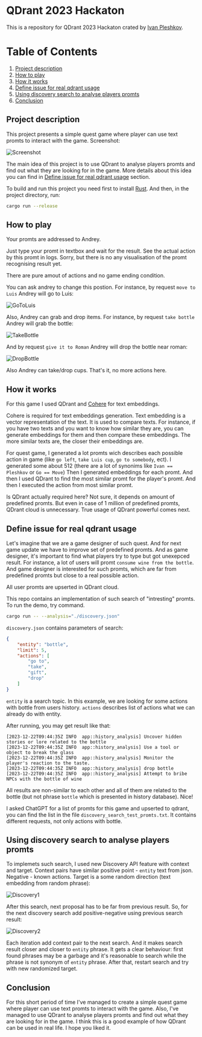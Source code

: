 # QDrant 2023 Hackaton

This is a repository for QDrant 2023 Hackaton crated by [Ivan Pleshkov](https://https://github.com/IvanPleshkov).

# Table of Contents
1. [Project description](#Project-description)
2. [How to play](#How-to-play)
3. [How it works](#How-it-works)
4. [Define issue for real qdrant usage](#Define-issue-for-real-qdrant-usage)
5. [Using discovery search to analyse players promts](#Using-discovery-search-to-analyse-players-promts)
6. [Conclusion](#Conclusion)

## Project description

This project presents a simple quest game where player can use text promts to interact with the game. Screenshot:

![Screenshot](images/start_screenshot.jpg)

The main idea of this project is to use QDrant to analyse players promts and find out what they are looking for in the game. More details about this idea you can find in [Define issue for real qdrant usage](#Define-issue-for-real-qdrant-usage) section.

To build and run this project you need first to install [Rust](https://www.rust-lang.org/tools/install). And then, in the project directory, run:

```bash
cargo run --release
```

## How to play

Your promts are addressed to Andrey.

Just type your promt in textbox and wait for the result. See the actual action by this promt in logs. Sorry, but there is no any visualisation of the promt recognising result yet.

There are pure amout of actions and no game ending condition.

You can ask andrey to change this postion. For instance, by request `move to Luis` Andrey will go to Luis:

![GoToLuis](images/go_to_luis.png)

Also, Andrey can grab and drop items. For instance, by request `take bottle` Andrey will grab the bottle:

![TakeBottle](images/take_bottle.png)

And by request `give it to Roman` Andrey will drop the bottle near roman:

![DropBottle](images/drop_bottle.png)

Also Andrey can take/drop cups. That's it, no more actions here.

## How it works

For this game I used QDrant and [Cohere](https://cohere.ai/) for text embeddings.

Cohere is required for text embeddings generation. Text embedding is a vector representation of the text. It is used to compare texts. For instance, if you have two texts and you want to know how similar they are, you can generate embeddings for them and then compare these embeddings. The more similar texts are, the closer their embeddings are.

For quest game, I generated a lot promts wich describes each possible action in game (like `go left`, `take Luis cup`, `go to somebody`, ect). I generated some about 512 (there are a lot of synonims like `Ivan == Pleshkov` or `Go == Move`) Then I generated embeddings for each promt. And then I used QDrant to find the most similar promt for the player's promt. And then I executed the action from most similar promt.

Is QDrant actually required here? Not sure, it depends on amount of predefined promts. But even in case of 1 million of predefined promts, QDrant cloud is unnecessary. True usage of QDrant powerful comes next.

## Define issue for real qdrant usage

Let's imagine that we are a game designer of such quest. And for next game update we have to improve set of predefined promts. And as game designer, it's important to find what players try to type but got unexepced result. For instance, a lot of users will promt `consume wine from the bottle`. And game designer is interested for such promts, which are far from predefined promts but close to a real possible action.

All user promts are upserted in QDrant cloud.

This repo contains an implementation of such search of "intresting" promts. To run the demo, try command.

```bash
cargo run -- --analysis="./discovery.json"
```

`discovery.json` contains parameters of search:

```json
{
    "entity": "bottle",
    "limit": 5,
    "actions": [
        "go to",
        "take",
        "gift",
        "drop"
    ]
}
```

`entity` is a search topic. In this example, we are looking for some actions with bottle from users history. `actions` describes list of actions what we can already do with entity.

After running, you may get result like that:
```
[2023-12-22T09:44:35Z INFO  app::history_analysis] Uncover hidden stories or lore related to the bottle
[2023-12-22T09:44:35Z INFO  app::history_analysis] Use a tool or object to break the glass
[2023-12-22T09:44:35Z INFO  app::history_analysis] Monitor the player's reaction to the taste.
[2023-12-22T09:44:35Z INFO  app::history_analysis] drop bottle
[2023-12-22T09:44:35Z INFO  app::history_analysis] Attempt to bribe NPCs with the bottle of wine
```

All results are non-similar to each other and all of them are related to the bottle (but not phrase `bottle` which is presented in history database). Nice!

I asked ChatGPT for a list of promts for this game and upserted to qdrant, you can find the list in the file `discovery_search_test_promts.txt`. It contains different requests, not only actions with bottle.

## Using discovery search to analyse players promts

To implemets such search, I used new Discovery API feature with context and target. Context pairs have similar positive point - `entity` text from json. Negative - known actions. Target is a some random direction (text embedding from random phrase):

![Discovery1](images/discovery_1.jpg)

After this search, next proposal has to be far from previous result. So, for the next discovery search add positive-negative using previous search result:

![Discovery2](images/discovery_2.jpg)

Each iteration add context pair to the next search. And it makes search result closer and closer to `entity` phrase. It gets a clear behaviour: first found phrases may be a garbage and it's reasonable to search while the phrase is not synonym of `entity` phrase. After that, restart search and try with new randomized target.

## Conclusion

For this short period of time I've managed to create a simple quest game where player can use text promts to interact with the game. Also, I've managed to use QDrant to analyse players promts and find out what they are looking for in the game. I think this is a good example of how QDrant can be used in real life. I hope you liked it.
